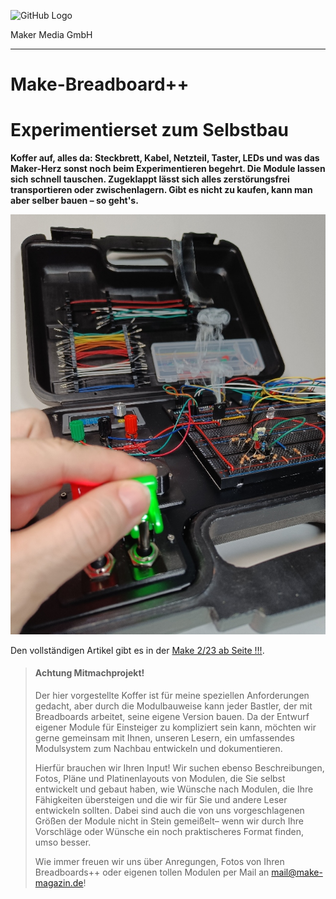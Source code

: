 ![GitHub Logo](http://www.heise.de/make/icons/make_logo.png)

Maker Media GmbH

***

# Make-Breadboard++

# Experimentierset zum Selbstbau

**Koffer auf, alles da: Steckbrett, Kabel, Netzteil, Taster, LEDs und was das Maker-Herz sonst noch beim Experimentieren begehrt. Die Module lassen sich schnell tauschen. Zugeklappt lässt sich alles zerstörungsfrei transportieren oder zwischenlagern. Gibt es nicht zu kaufen, kann man aber selber bauen – so geht's.**

![Picture](./Aufmacher.jpg) 

Den vollständigen Artikel gibt es in der [Make 2/23 ab Seite !!!]().



> #### Achtung Mitmachprojekt!
>
> Der hier vorgestellte Koffer ist für meine speziellen Anforderungen gedacht, aber durch die Modulbauweise kann jeder Bastler, der mit Breadboards arbeitet, seine eigene Version bauen. Da der Entwurf eigener Module für Einsteiger zu kompliziert sein kann, möchten wir gerne gemeinsam mit Ihnen, unseren Lesern, ein umfassendes Modulsystem zum Nachbau entwickeln und dokumentieren.
>
> Hierfür brauchen wir Ihren Input! Wir suchen ebenso Beschreibungen, Fotos, Pläne und Platinenlayouts von Modulen, die Sie selbst entwickelt und gebaut haben, wie Wünsche nach Modulen, die Ihre Fähigkeiten übersteigen und die wir für Sie und andere Leser entwickeln sollten. Dabei sind auch die von uns vorgeschlagenen Größen der Module nicht in Stein gemeißelt– wenn wir durch Ihre Vorschläge oder Wünsche ein noch praktischeres Format finden, umso besser. 
>
> Wie immer freuen wir uns über Anregungen, Fotos von Ihren Breadboards++ oder  eigenen tollen Modulen per Mail an mail@make-magazin.de!
